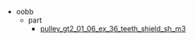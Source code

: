 * oobb
  * part
    * [pulley_gt2_01_06_ex_36_teeth_shield_sh_m3](oobb/part/pulley_gt2_01_06_ex_36_teeth_shield_sh_m3)
